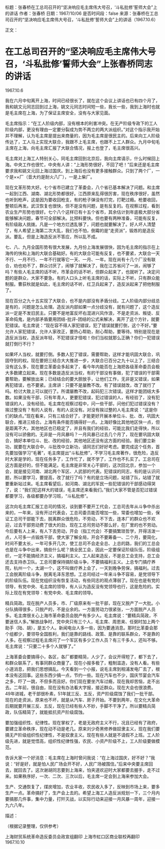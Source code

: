 标题：张春桥在工总司召开的“坚决响应毛主席伟大号召，‘斗私批修’誓师大会”上的讲话
作者：张春桥
日期：1967/10/06
是否时间段：false
来源：张春桥在工总司召开的“坚决响应毛主席伟大号召，‘斗私批修’誓师大会”上的讲话（1967.10.6）

正文：

# 在工总司召开的“坚决响应毛主席伟大号召，‘斗私批修’誓师大会”上张春桥同志的讲话

1967.10.6

我在六月中旬离开上海，时间已经很长了，就在这个会议上讲话也已有四个月了，我和姚文元同志回到过上海，姚文元同志时间短一些，我长一些，我到上海时也就是毛主席在上海，为了保证主席安全，没有与大家见面。

毛主席指示：“在工人阶级内部，没有根本的利害冲突。在无产阶级专政下的工人阶级内部，更没有理由一定要分裂成为势不两立的两大派组织。”对这个指示我开始并不理解，认为毛主席是提出来商量的，因为毛主席是很民主的。后来向工人阶级传达了，工人马上实现大联合，我跟不上毛主席，也跟不上工人群众。九月中旬毛主席在上海，向毛主席汇报了大联合情况，报上也登了，毛主席很高兴。

毛主席对上海工人特别关心，同毛主席回到北京后，我向主席请示，什么时候回上海。中央工作也很忙，中央有人讲：“上海形势很好，不回了吧！”后来还是毛主席要求我和姚文元回上海过国庆。到上海后也没有更多接触群众。只到了两个厂，一个是××厂（音大约是耐火八厂），一是上柴厂。

现在文革形势大好。七个省市已建立了革委会，八个省已基本解决了问题。和主席一起到江西、湖南、湖北形势都很好。江西原来乱得很厉害，现在秩序很好，虽然也听到枪声，这是因为要收回枪支，有的枪子弹没有打完，打靶过瘾。枪要收回，整顿后再发。武汉恢复也很快，但不是没有问题，是有反复的。在视察过程，看到农业生产形势也很好。七个八个这样已有十五个省市，其余估计到年底极大部分省能够解决问题，春节可全部解决。比预料要快。但也要有两种准备，可能有反复，有阶级敌人挑拨。凡是一个地方烂透乱够了，问题也就要解决了。好人坏人清楚了，有人希望上海第二次大乱，我们也不怕，倒霉的是“走资派”，锻炼的是造反派。要乱，但是上海造反派不答应，所以乱不成。

七、八、九月全国形势有很大发展，九月份上海发展很快，因为毛主席的指示在上海传的快和上海的大联合基础好。有的大联合可能有反复，也不要紧，大联合一天不行、一月不行、一年不行就等它一天、一月、一年。现在尚有十几个厂没有联合，劝也劝不了，群众讨厌了，闹够了就解决了，我在江苏省问了一派，闹够了吗？有些人毛主席的话不听，市革会的话不听，但群众起来了，也就听了。决定问题的是群众，大家不要急。有的人口头上听毛主席的话，实际上不听，只有群众能制服。曹荻秋就是如此，毛主席的话不听，红卫兵起来了，造反派起来了把他制服了。

现在百分之九十五实现了大联合，也不是内部没有矛盾分歧。工人阶级内部分歧总是有的，问题是怎么处理。造反派内部如果一点分歧没有，就有问题了，这个造反派一定是不发旧民主。只要不是地富反坏右混进兴风作浪，不是走资派、叛徒、反革命捣鬼，是内部矛盾要用团结-批评-团结的公式来解决，离开了这个方针，就要犯错误。毛主席说：“现在容不得人家犯错误，犯了错误就要打倒，这个不好。”要允许人家犯错误，允许人家改正，要热心帮助，耐心帮助，要等待。特别是现在是造反派当权，造反派年轻，不犯错误才怪啦！你们当权就那么正确？你们一犯错误就打倒行不行？

如果坏人当权，就要打倒。多数人犯了错误，需要帮助，这样才能巩固大联合，巩固夺到的权。现在要把三结合大大推进一步，大联合已百分之九十以上了，三结合没有这么多，现在要立革委会多起来了，看今年内能否在上海把各级革命委员会极大多数建立起来。现在多数是造反派当权，有的干部没有事做，犯了错误的干部需要帮助，要解放出来；已经结合的要大胆放手，让他们工作，无非是又错误，如果再犯错误，也不要紧。主席讲：只要不是屡教不改。有了错误就改，改了就行了吗。检讨大致上可以就行了。所谓屡教不改，起码犯三次错误。这样才能团结大多数。如果没有干部，只有年青人，更要犯错误，犯过错误的人，有经验了，没有犯错误的人，没有经验。毛主席在视察过程中，问一些干部，问他们犯过错误没有？挨过整没有？有的人说有，有的人说没有。对没有挨过整的人毛主席说：“这是你们的缺点。”现在看来，只有三结合好了，才能更好开展本单位斗、批、改，巩固大联合，推进三结合。上海有条件能否搞得好一点。上海好像比其他地区快一点，但是距离不大，其他地区也已稳定了，并且有我们的经验，可能比我们走得快，所以没有可以骄傲的。无非是一月风暴吗？一月风暴已过去几个月了，现在要巩固大联合，搞好本单位斗、批、改的经验，其他地区还没有这方面的经验。我们要立新功，就要在大联合中，斗批改中立新功，请同志们好好考虑。要完成这个任务，首先要加强学习“毛著”，毛主席提出“斗私批修”，不学习毛主席著作，很危险，造反时大家是学的，现在任务多了，工作忙了，就不学了，工作也不扎实了。工总司在这方面是好的，但不能满足。毛主席是非常关心干部的，这次回北京，参加一个会，就是接见河南、湖北两个军区、人武部的代表。犯错误的同志，有的是认识问题，所以要学习，要提高，改了就行了吗？有的是立场问题，站错了队，站错了就要重新站过来。毛主席看望后，如河南、湖北的军民一些犯错误的干部感动得哭了，说：“我们犯这样大的错误，毛主席还来看我们。”我们大家不管是否犯过错误都要学习，各级都要办学习班，“斗私批修”。

这次向毛主席汇报工总司的情况，谈到要不要开工代会，工总司去年从斗争中杀出来的，一年来，没有开过代表会，工总司委员能否增加一些，常委也增加一些，保证工总司干部能下去，脱离群众很危险，不劳动，不下去，连本厂的群众也不欢迎，过去干部劳动费了很大的劲，现在工总司劳动不那么好，在厂里的也不劳动。今后要有人上来，有人下去劳动，开会（指工代会）不要搞繁琐哲学，开得活泼一点，人可多一点锻炼干部，使大家了解全局，开会不要筹备一、二个月，要简化，时间不要太长，一年可多开几次，使工总司不会走全总、上总的路，我们的工总会也是在斗争中出来，搞些什么呢？搞全民工会，因此一定要保证阶级队伍，阶级组织，一定不能搞经济主义，搞福利主义。工人起来造反，不是总工会支持，总工会还去支持赤卫队。工总司要保持搞阶级斗争，不要搞福利主义。上总专门搞疗养院，杭州一个，太湖一个，这不叫做疗养上会了，一天到晚争劳保，搞福利。过去工会脱离阶级斗争，脱离毛泽东思想。工总司经过一年来斗争不容易，是党领导下的阶级队伍。现在党组织没有恢复活动，有些同志的观点薄弱了。现在也是有党的领导，有党中央、毛主席的领导，有人认为造反没有党领导也行，这是危险的。实际上现在有党领导：有党中央、毛主席的领导。

精兵简政。现在脱产人员多，市、厂级原来有一批干部，现在又脱产了一大批。小分队搞得很多，只脱产的，不是业余的。一方面劳动力很紧张，一方面脱产人员多。毛主席很关心上海市革命委员会脱产有多少人。毛主席说：“要精兵简政，不要迷信人多。”解放战争时，党中央只有三个人，毛主席、周恩来、任弼时加上两个助手（陆、胡），是五个人。新闻电台人多一些，因为要通消息。那时比革委会那个组都少，要领导全国胜利，我们是靠的路线、政策、是靠的联系群众，不是靠的人多。在视察过程毛主席问了一个军区有多少工作人员？有三千多人，还叫不够。毛主席说：“只要二十多个人就够了。”

上海革委会要搞得小，各区，各厂都要精简，人少了，会议开得短了，都下去了，和群众联系了，有事同群众商量了。现在小报多极了，粗制滥造，没有人看。有些小道消息，把我们思想搞乱。今天看到一个小报，说毛主席到相浦发电厂去了，根本没有这回事。这些东西少搞一点，节约一些。现在汽车也不少，国庆节宴会汽车之多，吓了一跳，不但多而且好。你们现在要坐汽车过瘾，现在我却苦恼，走不出去。二年前，很自由，现在没有办法看大字报，接近群众。现在大会也很浪费。49年进城，老干部很朴素，51年就三反、五反，资产阶级腐蚀了我们一批干部。现在的走资派，原来也不坏，就是从汽车、房子开始。不要到两年，在文化大革命后期就要开展三反、五反，现在已经有些人不妙，手脚不干净了。所以要精兵简政，队伍精简了，就能抵抗资产阶级腐蚀。

要加强组织性、纪律性。现在掌权了，老是无政府主义不行，况且已经有了政府，要建立革命秩序，现在动不动是老几。原来刘少奇黑修养做奴隶主义，现在我们要搞无产阶级组织性纪律性，不是奴隶主义。现在有些人就是不请假不上班。工人阶级先进，就是觉悟高，组织性纪律性强，农民、小资产阶级不上，工人阶级要做模范。

告诉大家一个好消息：毛主席在上海时曾问我说：“在上海过国庆，好不好？”我说：“好是好，就是怕人民广场会开不好，人民广场被围住。”后来中央要主席回去，就回去了。这次谢胡同志要到上海来，怕夹道欢迎时大家都要去握手，走不过来。如果秩序好，一次、二次、三次以后，毛主席一定会到上海来参加大会。

生产、交通恢复了，煤炭增加，农业丰收，农民收入多了，反映到市场上来，要多生产一点。革命搞好了，生产会上去的。希望上海工人造反派规划一下，三个月内要搞那几件事，集中力量，打歼灭战，以实际行动来迎接一月风暴一周年，迎接一九六八年。

描述：

（根据记录整理，仅供参考）

上海财贸系统革命造反委员会政宣组翻印
上海市虹口区商业联校再翻印
1967.10.10

